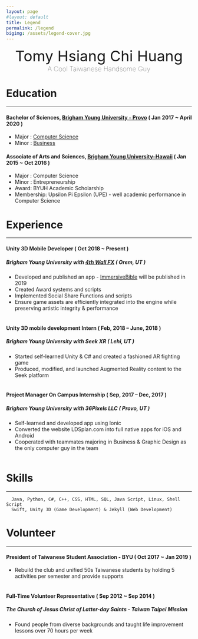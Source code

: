 ```yaml
---
layout: page
#layout: default
title: Legend
permalink: /legend
bigimg: /assets/legend-cover.jpg
---
```

<div style="text-align: center;">
<div style="font-size: 40px;">Tomy Hsiang Chi Huang</div>
<div style="font-size: 18px; font-weight: 100;">A Cool Taiwanese Handsome Guy</div>
</div>

# Education
---

#### Bachelor of Sciences, [Brigham Young University - Provo] ( Jan 2017 ~ April 2020 )
- Major : [Computer Science]
- Minor : [Business]

#### Associate of Arts and Sciences, [Brigham Young University–Hawaii] ( Jan 2015 ~ Oct 2016 )
- Major : Computer Science
- Minor : Entrepreneurship
- Award: BYUH Academic Scholarship 
- Membership: Upsilon Pi Epsilon (UPE) - well academic performance in Computer Science

# Experience
---

#### Unity 3D Mobile Developer ( Oct 2018 ~ Present )
##### Brigham Young University with [4th Wall FX] ( Orem, UT )
- Developed and published an app - [ImmersiveBible] will be published in 2019
- Created Award systems and scripts
- Implemented Social Share Functions and scripts
-  Ensure game assets are efficiently integrated into the engine while preserving artistic integrity & performance
<br><br>

#### Unity 3D mobile development Intern ( Feb, 2018 – June, 2018 )
##### Brigham Young University with Seek XR ( Lehi, UT )
- Started self-learned Unity & C# and created a fashioned AR fighting game
- Produced, modified, and launched Augmented Reality content to the Seek platform
<br><br>

#### Project Manager On Campus Internship ( Sep, 2017 – Dec, 2017 )
##### Brigham Young University with 36Pixels LLC ( Provo, UT )
- Self-learned and developed app using Ionic
- Converted the website LDSplan.com into full native apps for iOS and Android
- Cooperated with teammates majoring in Business & Graphic Design as the only computer guy in the team
<br><br>

# Skills
---
```
  Java, Python, C#, C++, CSS, HTML, SQL, Java Script, Linux, Shell Script 
  Swift, Unity 3D (Game Development) & Jekyll (Web Development)
```

# Volunteer
---

#### President of Taiwanese Student Association - BYU ( Oct 2017 ~ Jan 2019 )
- Rebuild the club and unified 50s Taiwanese students by holding 5 activities per semester and provide supports
<br><br>

#### Full-Time Volunteer Representative ( Sep 2012 ~ Sep 2014 )
##### The Church of Jesus Christ of Latter-day Saints - Taiwan Taipei Mission
- Found people from diverse backgrounds and taught life improvement lessons over 70 hours per week





[My life experience]: https://www.linkedin.com/in/tomyh/
[Brigham Young University - Provo]: https://www.byu.edu
[Computer Science]: https://catalog.byu.edu/physical-and-mathematical-sciences/computer-science
[Business]: https://catalog.byu.edu/business/business-programs
[Brigham Young University–Hawaii]: https://byuh.edu
[4th Wall FX]: https://4thwallfx.com
[ImmersiveBible]: https://4thwallfx.com
